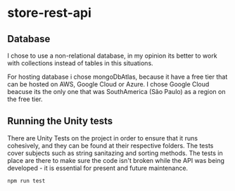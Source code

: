 # store-rest-api


## Database

I chose to use a non-relational database, in my opinion its better to work with collections instead of tables in this situations.

For hosting database i chose mongoDbAtlas, because it have a free tier that can be hosted on AWS, Google Cloud or Azure. I chose Google Cloud beacuse its the only one that was SouthAmerica (São Paulo) as a region on the free tier.

## Running the Unity tests

There are Unity Tests on the project in order to ensure that it runs cohesively, and they can be found at their respective folders.
The tests cover subjects such as string sanitazing and sorting methods. The tests in place are there to make sure the code isn't broken while the API was being developed - it is essential for present and future maintenance.

```
npm run test
```
